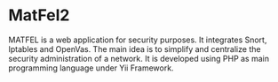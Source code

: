 MatFel2
=======

MATFEL is a web application for security purposes. It integrates Snort, Iptables and OpenVas. The main idea is to simplify and centralize the security administration of a network. It is developed using PHP as main programming language under Yii Framework.
